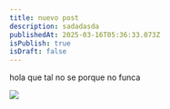 ```yaml
---
title: nuevo post
description: sadadasda
publishedAt: 2025-03-16T05:36:33.073Z
isPublish: true
isDraft: false
---
```

h﻿ola que tal no se porque no funca

![](/images/gopr0809-scaled.jpg)